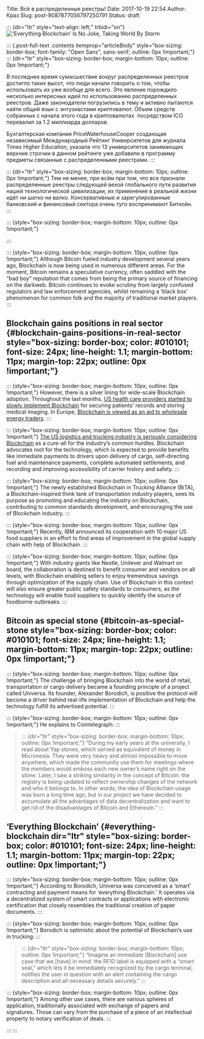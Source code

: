 Title: Всё в распределенные реестры!
Date: 2017-10-19 22:54
Author: Краз
Slug: post-9087877056797250791
Status: draft

::: {dir="ltr" style="text-align: left;" trbidi="on"}
![‘Everything Blockchain’ Is No Joke, Taking World By Storm](https://cointelegraph.com/images/725_Ly9jb2ludGVsZWdyYXBoLmNvbS9zdG9yYWdlL3VwbG9hZHMvdmlldy82MDY0NDMwYzFhYzdjYTI3OTIyNDI2MGMyODcxZmVhYy5qcGc=.jpg "Все, Что Блокчейн-Это Не Шутка, Принимая Мир Штурмом")  

::: {.post-full-text .contents itemprop="articleBody" style="box-sizing: border-box; font-family: "Open Sans", sans-serif; outline: 0px !important;"}
::: {dir="ltr" style="box-sizing: border-box; margin-bottom: 10px; outline: 0px !important;"}
  
В последнее время сумасшествие вокруг распределенных реестров достигло таких высот, что люди начали говорить о том, чтобы использовать их уже вообще для всего. Это явление порождило несколько интересных идей по использованию распределенных реестров. Даже законодатели погрузились в тему и активно пытаются найти общий язык с энтузиастами криптовалют. Объем средств собранных с начала этого года в криптовалютах  посредством ICO перевалил за 1.2 миллиарда долларов.  
  
Бухгалтерская компания PriceWaterhouseCooper создающая независимый Международный Рейтинг Университетов для журнала Times Higher Education, указала что 13 университетов занимающих верхние строчки в данном рейтинге уже добавили в программу предметы связанные с распределенными реестрами.
:::

::: {dir="ltr" style="box-sizing: border-box; margin-bottom: 10px; outline: 0px !important;"}
Тем не менее, при всём при том, что все признали распределенные реестры следующей вехой глобального пути развития нашей технологической цивилизации, их применение в реальной жизни идёт ни шатко ни валко. Консервативные и зарегулированные банковский и финансовый сектора очень туго воспринимают Биткойн.
:::

::: {style="box-sizing: border-box; margin-bottom: 10px; outline: 0px !important;"}
  
:::

::: {style="box-sizing: border-box; margin-bottom: 10px; outline: 0px !important;"}
Although Bitcoin fueled industry development several years ago, Blockchain is now being used in numerous different areas. For the moment, Bitcoin remains a speculative currency, often saddled with the “bad boy” reputation that comes from being the primary source of financing on the darkweb. Bitcoin continues to evoke scrutiny from largely confused regulators and law enforcement agencies, whilst remaining a ‘black box’ phenomenon for common folk and the majority of traditional market players.
:::

Blockchain gains positions in real sector {#blockchain-gains-positions-in-real-sector style="box-sizing: border-box; color: #010101; font-size: 24px; line-height: 1.1; margin-bottom: 11px; margin-top: 22px; outline: 0px !important;"}
-----------------------------------------

::: {style="box-sizing: border-box; margin-bottom: 10px; outline: 0px !important;"}
However, there is a silver lining for wide-scale Blockchain adoption. Throughout the last months, [US health care providers started to slowly implement Blockchain](https://cointelegraph.com/news/us-government-invests-in-blockchain-to-protect-healthcare-companies-from-hackers) for securing patients’ records and storing medical imaging. In Europe, [Blockchain is viewed as an aid to wholesale energy traders](https://www.cleantech.com/diving-into-blockchain-use-cases-wholesale-energy-trading/).
:::

::: {style="box-sizing: border-box; margin-bottom: 10px; outline: 0px !important;"}
[The US logistics and trucking industry is seriously considering Blockchain](http://www.newswire.ca/news-releases/fleet-complete-first-among-telematics-service-providers-to-join-blockchain-in-trucking-alliance-bita-641309463.html) as a cure-all for the industry’s common hurdles. Blockchain advocates root for the technology, which is expected to provide benefits like immediate payments to drivers upon delivery of cargo, self-directing fuel and maintenance payments, complete automated settlements, and recording and improving accessibility of carrier history and safety.
:::

::: {style="box-sizing: border-box; margin-bottom: 10px; outline: 0px !important;"}
The newly established Blockchain in Trucking Alliance (BiTA), a Blockchain-inspired think tank of transportation industry players, sees its purpose as promoting and educating the industry on Blockchain, contributing to common standards development, and encouraging the use of Blockchain industry.
:::

::: {style="box-sizing: border-box; margin-bottom: 10px; outline: 0px !important;"}
Recently, IBM announced its cooperation with 10 major US food suppliers in an effort to find areas of improvement in the global supply chain with help of Blockchain.
:::

::: {style="box-sizing: border-box; margin-bottom: 10px; outline: 0px !important;"}
With industry giants like Nestle, Unilever and Walmart on board, the collaboration is destined to benefit consumer and vendors on all levels, with Blockchain enabling sellers to enjoy tremendous savings through optimization of the supply chain. Use of Blockchain in this context will also ensure greater public safety standards to consumers, as the technology will enable food suppliers to quickly identify the source of foodborne outbreaks.
:::

Bitcoin as special stone {#bitcoin-as-special-stone style="box-sizing: border-box; color: #010101; font-size: 24px; line-height: 1.1; margin-bottom: 11px; margin-top: 22px; outline: 0px !important;"}
------------------------

::: {style="box-sizing: border-box; margin-bottom: 10px; outline: 0px !important;"}
The challenge of bringing Blockchain into the world of retail, transportation or cargo delivery became a founding principle of a project called Universa. Its founder, Alexander Borodich, is positive the protocol will become a driver behind real-life implementation of Blockchain and help the technology fulfill its advertised potential.
:::

::: {style="box-sizing: border-box; margin-bottom: 10px; outline: 0px !important;"}
He explains to Cointelegraph:
:::

> ::: {dir="ltr" style="box-sizing: border-box; margin-bottom: 10px; outline: 0px !important;"}
> “During my early years at the university, I read about Yap stones, which served as equivalent of money in Micronesia. They were very heavy and almost impossible to move anywhere, which made the community use them for meetings where the members would emboss each new owner’s name right on the stone. Later, I saw a striking similarity in the concept of Bitcoin: the registry is being updated to reflect ownership changes of the network and who it belongs to. In other words, the idea of Blockchain usage was born a long time ago, but in our project we have decided to accumulate all the advantages of data decentralization and want to get rid of the disadvantages of Bitcoin and Ethereum.”
> :::

‘Everything Blockchain’ {#everything-blockchain dir="ltr" style="box-sizing: border-box; color: #010101; font-size: 24px; line-height: 1.1; margin-bottom: 11px; margin-top: 22px; outline: 0px !important;"}
-----------------------

::: {style="box-sizing: border-box; margin-bottom: 10px; outline: 0px !important;"}
According to Borodich, Universa was conceived as a ‘smart’ contracting and payment means for ‘everything Blockchain.’ It operates via a decentralized system of smart contracts or applications with electronic certification that closely resembles the traditional creation of paper documents.
:::

::: {style="box-sizing: border-box; margin-bottom: 10px; outline: 0px !important;"}
Borodich is optimistic about the potential of Blockchain’s use in trucking:
:::

> ::: {dir="ltr" style="box-sizing: border-box; margin-bottom: 10px; outline: 0px !important;"}
> “Imagine an immediate \[Blockchain\] use case that we \[have\] in mind: the RFID label is equipped with a “smart seal,” which lets it be immediately recognized by the cargo terminal, notifies the user in question with an alert containing the cargo description and all necessary details securely.”
> :::

::: {style="box-sizing: border-box; margin-bottom: 10px; outline: 0px !important;"}
Among other use cases, there are various spheres of application, traditionally associated with exchange of papers and signatures. Those can vary from the purchase of a piece of an intellectual property to notary verification of deals.
:::

<div>

  

</div>
:::
:::

